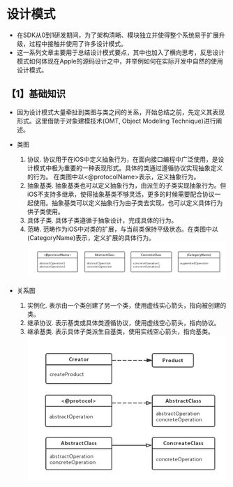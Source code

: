 # 设计模式 #

* 在SDK从0到1研发期间，为了架构清晰、模块独立并使得整个系统易于扩展升级，过程中接触并使用了许多设计模式。
* 这一系列文章主要用于总结设计模式要点，其中也加入了横向思考，反思设计模式如何体现在Apple的源码设计之中，并举例如何在实际开发中自然的使用设计模式。

## 【1】基础知识 ##
* 因为设计模式大量牵扯到类图与类之间的关系，开始总结之前，先定义其表现形式。这里借助于对象建模技术(OMT, Object Modeling Technique)进行阐述。

* 类图 
  1.	协议. 协议用于在iOS中定义抽象行为，在面向接口编程中广泛使用，是设计模式中极为重要的一种表现形式。具体的类通过遵循协议实现抽象定义的行为。 在类图中以<@protocolName>表示，定义抽象行为。
  2. 抽象基类. 抽象基类也可以定义抽象行为，由派生的子类实现抽象行为。但iOS不支持多继承，使得抽象基类不够灵活，更多的时候需要配合协议一起使用。抽象基类可以定义抽象行为由子类去实现，也可以定义具体行为供子类使用。
  3. 具体子类. 具体子类遵循于抽象设计，完成具体的行为。
  4. 范畴. 范畴作为iOS中对类的扩展，与当前类保持平级状态。在类图中以(CategoryName)表示，定义扩展的具体行为。
  ![classDiagram](https://github.com/sean4app/Design-Pattern/blob/master/Resources/Images/1.ClassDiagram.png)
  
* 关系图
	1. 实例化. 表示由一个类创建了另一个类，使用虚线实心箭头，指向被创建的类。
	2. 继承协议. 表示基类或具体类遵循协议，使用虚线空心箭头，指向协议。
	3. 继承基类. 表示具体子类派生自基类，使用实线空心箭头，指向基类。
	![relationDiagram](https://github.com/sean4app/Design-Pattern/blob/master/Resources/Images/1.RelationDiagram.png)
	

